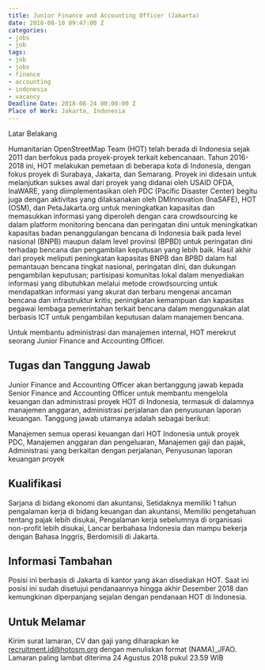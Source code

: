 ```yaml
---
title: Junior Finance and Accounting Officer (Jakarta)
date: 2018-08-10 09:47:00 Z
categories:
- jobs
- job
tags:
- job
- jobs
- finance
- accounting
- indonesia
- vacancy
Deadline Date: 2018-08-24 00:00:00 Z
Place of Work: Jakarta, Indonesia
---
```


Latar Belakang

Humanitarian OpenStreetMap Team (HOT) telah berada di Indonesia sejak 2011 dan berfokus pada proyek-proyek terkait kebencanaan. Tahun 2016-2018 ini, HOT melakukan pemetaan di beberapa kota di Indonesia, dengan fokus proyek di Surabaya, Jakarta, dan Semarang. Proyek ini didesain untuk melanjutkan sukses awal dari proyek yang didanai oleh USAID OFDA, InaWARE, yang diimplementasikan oleh PDC (Pacific Disaster Center) begitu juga dengan aktivitas yang dilaksanakan oleh DMInnovation (InaSAFE), HOT (OSM), dan PetaJakarta.org untuk meningkatkan kapasitas dan memasukkan informasi yang diperoleh dengan cara crowdsourcing ke dalam platform monitoring bencana dan peringatan dini untuk meningkatkan kapasitas badan penanggulangan bencana di Indonesia baik pada level nasional (BNPB) maupun dalam level provinsi (BPBD) untuk peringatan dini terhadap bencana dan pengambilan keputusan yang lebih baik. Hasil akhir dari proyek meliputi peningkatan kapasitas BNPB dan BPBD dalam hal pemantauan bencana tingkat nasional, peringatan dini, dan dukungan pengambilan keputusan; partisipasi komunitas lokal dalam menyediakan informasi yang dibutuhkan melalui metode crowdsourcing untuk mendapatkan informasi yang akurat dan terbaru mengenai ancaman bencana dan infrastruktur kritis; peningkatan kemampuan dan kapasitas pegawai lembaga pemerintahan terkait bencana dalam menggunakan alat berbasis ICT untuk pengambilan keputusan dalam manajemen bencana. 

Untuk membantu administrasi dan manajemen internal, HOT merekrut seorang Junior Finance and Accounting Officer.


## Tugas dan Tanggung Jawab

Junior Finance and Accounting Officer akan bertanggung jawab kepada Senior Finance and Accounting Officer untuk membantu mengelola keuangan dan administrasi proyek HOT di Indonesia, termasuk di dalamnya manajemen anggaran, administrasi perjalanan dan penyusunan laporan keuangan. Tanggung jawab utamanya adalah sebagai berikut:

Manajemen semua operasi keuangan dari HOT Indonesia untuk proyek PDC,
Manajemen anggaran dan pengeluaran,
Manajemen gaji dan pajak,
Administrasi yang berkaitan dengan perjalanan,
Penyusunan laporan keuangan proyek
 

## Kualifikasi

Sarjana di bidang ekonomi dan akuntansi,
Setidaknya memiliki 1 tahun pengalaman kerja di bidang keuangan dan akuntansi,
Memiliki pengetahuan tentang pajak lebih disukai,
Pengalaman kerja sebelumnya di organisasi non-profit lebih disukai,
Lancar berbahasa Indonesia dan mampu bekerja dengan Bahasa Inggris,
Berdomisili di Jakarta.
 

## Informasi Tambahan

Posisi ini berbasis di Jakarta di kantor yang akan disediakan HOT. Saat ini posisi ini sudah disetujui pendanaannya hingga akhir Desember 2018 dan kemungkinan diperpanjang sejalan dengan pendanaan HOT di Indonesia.

 

## **Untuk Melamar**

Kirim surat lamaran, CV dan gaji yang diharapkan ke recruitment.id@hotosm.org dengan menuliskan format (NAMA)_JFAO. Lamaran paling lambat diterima 24 Agustus 2018 pukul 23.59 WIB